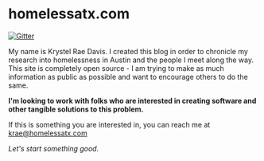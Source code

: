# homelessatx.com

[![Gitter](https://badges.gitter.im/krsdavis-github-io/Lobby.svg)](https://gitter.im/krsdavis-github-io/homelessatx?utm_source=badge&utm_medium=badge&utm_campaign=pr-badge&utm_content=badge)

My name is Krystel Rae Davis. I created this blog in order to chronicle my research into homelessness in Austin and the people I meet along the way. This site is completely open source - I am trying to make as much information as public as possible and want to encourage others to do the same. 

**I'm looking to work with folks who are interested in creating software and other tangible solutions to this problem.**

If this is something you are interested in, you can reach me at krae@homelessatx.com

*Let's start something good.*
